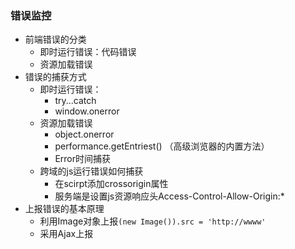### 错误监控

- 前端错误的分类
    + 即时运行错误：代码错误
    + 资源加载错误
- 错误的捕获方式
    + 即时运行错误：
        * try...catch
        * window.onerror
    + 资源加载错误 
        * object.onerror
        * performance.getEntriest() （高级浏览器的内置方法）
        * Error时间捕获
    + 跨域的js运行错误如何捕获
        * 在scirpt添加crossorigin属性
        * 服务端是设置js资源响应头Access-Control-Allow-Origin:*
- 上报错误的基本原理
    + 利用Image对象上报`(new Image()).src = 'http://wwww'`
    + 采用Ajax上报